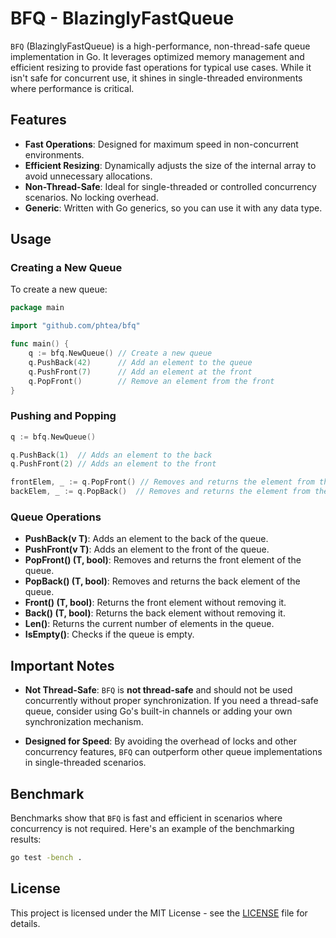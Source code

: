 # BFQ - BlazinglyFastQueue

`BFQ` (BlazinglyFastQueue) is a high-performance, non-thread-safe queue implementation in Go. It leverages optimized memory management and efficient resizing to provide fast operations for typical use cases. While it isn't safe for concurrent use, it shines in single-threaded environments where performance is critical.

## Features

- **Fast Operations**: Designed for maximum speed in non-concurrent environments.
- **Efficient Resizing**: Dynamically adjusts the size of the internal array to avoid unnecessary allocations.
- **Non-Thread-Safe**: Ideal for single-threaded or controlled concurrency scenarios. No locking overhead.
- **Generic**: Written with Go generics, so you can use it with any data type.

## Usage

### Creating a New Queue

To create a new queue:

```go
package main

import "github.com/phtea/bfq"

func main() {
    q := bfq.NewQueue() // Create a new queue
    q.PushBack(42)      // Add an element to the queue
    q.PushFront(7)      // Add an element at the front
    q.PopFront()        // Remove an element from the front
}
```

### Pushing and Popping

```go
q := bfq.NewQueue()

q.PushBack(1)  // Adds an element to the back
q.PushFront(2) // Adds an element to the front

frontElem, _ := q.PopFront() // Removes and returns the element from the front
backElem, _ := q.PopBack()  // Removes and returns the element from the back
```

### Queue Operations

- **PushBack(v T)**: Adds an element to the back of the queue.
- **PushFront(v T)**: Adds an element to the front of the queue.
- **PopFront() (T, bool)**: Removes and returns the front element of the queue.
- **PopBack() (T, bool)**: Removes and returns the back element of the queue.
- **Front() (T, bool)**: Returns the front element without removing it.
- **Back() (T, bool)**: Returns the back element without removing it.
- **Len()**: Returns the current number of elements in the queue.
- **IsEmpty()**: Checks if the queue is empty.

## Important Notes

- **Not Thread-Safe**: `BFQ` is **not thread-safe** and should not be used concurrently without proper synchronization. If you need a thread-safe queue, consider using Go's built-in channels or adding your own synchronization mechanism.
  
- **Designed for Speed**: By avoiding the overhead of locks and other concurrency features, `BFQ` can outperform other queue implementations in single-threaded scenarios.

## Benchmark

Benchmarks show that `BFQ` is fast and efficient in scenarios where concurrency is not required. Here's an example of the benchmarking results:

```bash
go test -bench .
```

## License

This project is licensed under the MIT License - see the [LICENSE](LICENSE) file for details.
